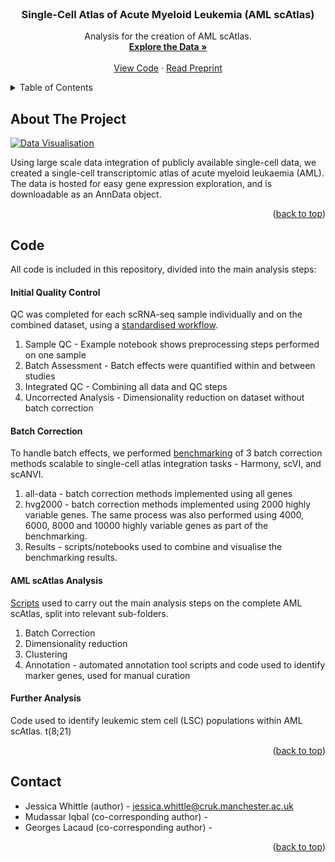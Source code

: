 <!-- PROJECT LOGO -->
<br />

  <h3 align="center">Single-Cell Atlas of Acute Myeloid Leukemia (AML scAtlas)</h3>

  <p align="center">
    Analysis for the creation of AML scAtlas.
    <br />
    <a href="https://cellxgene.bmh.manchester.ac.uk/AML/"><strong>Explore the Data »</strong></a>
    <br />
    <br />
    <a href="#code">View Code</a>
    ·
    <a href="https://github.com/othneildrew/Best-README-Template/issues/new?labels=enhancement&template=feature-request---.md">Read Preprint</a>
  </p>
</div>



<!-- TABLE OF CONTENTS -->
<details>
  <summary>Table of Contents</summary>
  <ol>
    <li><a href="#about-the-project">About The Project</a>
    <li><a href="#code">Code</a>
      <ul>
        <li><a href="#initial-qc">Initial Quality Control</a></li>
        <li><a href="#batch-correction">Batch Correction Benchmark</a></li>
        <li><a href="#aml-scatlas-analysis">AML scAtlas Analysis</a></li>
        <li><a href="#further-analysis">Further Analysis</a></li>
      </ul>
    </li>
    <li><a href="#reference-mapping">AML scAtlas as a Single-Cell Reference</a></li>
    <li><a href="#contact">Contact</a></li>
    <li><a href="#acknowledgments">Acknowledgments</a></li>
  </ol>
</details>



<!-- ABOUT THE PROJECT -->
## About The Project

[![Data Visualisation][data-image]](https://cellxgene.bmh.manchester.ac.uk/AML)

Using large scale data integration of publicly available single-cell data, we created a single-cell transcriptomic atlas of acute myeloid leukaemia (AML). The data is hosted for easy gene expression exploration, and is downloadable as an AnnData object. 

[data-image]: https://github.com/jesswhitts/AML-scAtlas/blob/main/images/celltype_umap.png
<p align="right">(<a href="#readme-top">back to top</a>)</p>

<!-- CODE -->
## Code

All code is included in this repository, divided into the main analysis steps:

#### Initial Quality Control

QC was completed for each scRNA-seq sample individually and on the combined dataset, using a [standardised workflow](https://github.com/jesswhitts/AML-scAtlas/tree/main/1_Initial_QC). 

1. Sample QC - Example notebook shows preprocessing steps performed on one sample
2. Batch Assessment - Batch effects were quantified within and between studies
3. Integrated QC - Combining all data and QC steps
4. Uncorrected Analysis - Dimensionality reduction on dataset without batch correction

#### Batch Correction

To handle batch effects, we performed [benchmarking](https://github.com/jesswhitts/AML-scAtlas/tree/main/2_Batch_Correction_Benchmark) of 3 batch correction methods scalable to single-cell atlas integration tasks - Harmony, scVI, and scANVI. 

1. all-data - batch correction methods implemented using all genes
2. hvg2000 - batch correction methods implemented using 2000 highly variable genes. The same process was also performed using 4000, 6000, 8000 and 10000 highly variable genes as part of the benchmarking.
3. Results - scripts/notebooks used to combine and visualise the benchmarking results.

#### AML scAtlas Analysis

[Scripts](https://github.com/jesswhitts/AML-scAtlas/tree/main/3_Analysis) used to carry out the main analysis steps on the complete AML scAtlas, split into relevant sub-folders. 

1. Batch Correction
2. Dimensionality reduction
3. Clustering
4. Annotation - automated annotation tool scripts and code used to identify marker genes, used for manual curation

#### Further Analysis

Code used to identify leukemic stem cell (LSC) populations within AML scAtlas. t(8;21)

<p align="right">(<a href="#readme-top">back to top</a>)</p>


<!--Contact -->
## Contact

* Jessica Whittle (author) - jessica.whittle@cruk.manchester.ac.uk
* Mudassar Iqbal (co-corresponding author) - 
* Georges Lacaud (co-corresponding author) - 
<p align="right">(<a href="#readme-top">back to top</a>)</p>

